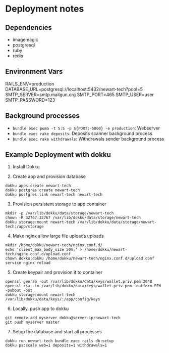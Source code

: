 # Deployment notes

## Dependencies

- imagemagic
- postgresql
- ruby
- redis

## Environment Vars

RAILS_ENV=production
DATABASE_URL=postgresql://localhost:5432/newart-tech?pool=5
SMTP_SERVER=smtp.mailgun.org
SMTP_PORT=465
SMTP_USER=user
SMTP_PASSWORD=123

## Background processes

- `bundle exec puma -t 5:5 -p ${PORT:-5000} -e production`: Webserver
- `bundle exec rake deposits`: Deposits scanner background process
- `bundle exec rake withdrawals`: Withdrawals sender background process

## Example Deployment with dokku

1. Install Dokku

2. Create app and provision database

```
dokku apps:create newart-tech
dokku postgres:create newart-tech
dokku postgres:link newart-tech newart-tech
```

3. Provision persistent storage to app container

```
mkdir -p /var/lib/dokku/data/storage/newart-tech
chown -R 32767:32767 /var/lib/dokku/data/storage/newart-tech
dokku storage:mount newart-tech /var/lib/dokku/data/storage/newart-tech:/app/storage
```

4. Make nginx allow large file uploads uploads

```
mkdir /home/dokku/newart-tech/nginx.conf.d/
echo 'client_max_body_size 50m;' > /home/dokku/newart-tech/nginx.conf.d/upload.conf
chown dokku:dokku /home/dokku/newart-tech/nginx.conf.d/upload.conf
service nginx reload
```

5. Create keypair and provision it to container

```
openssl genrsa -out /var/lib/dokku/data/keys/wallet.priv.pem 2048
openssl rsa -in /var/lib/dokku/data/keys/wallet.priv.pem -outform PEM -pubout -out 
dokku storage:mount newart-tech /var/lib/dokku/data/keys/:/app/config/keys
```

6. Locally, push app to dokku

```
git remote add myserver dokku@server-ip:newart-tech
git push myserver master
```

7. Setup the database and start all processes

```
dokku run newart-tech bundle exec rails db:setup
dokku ps:scale web=1 deposits=1 withdrawals=1
```

